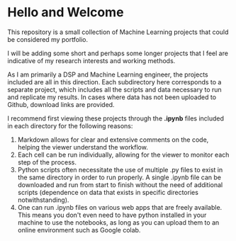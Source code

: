 # Hello and Welcome

This repository is a small collection of Machine Learning projects that could be considered my portfolio. 

I will be adding some short and perhaps some longer projects that I feel are indicative of my research interests and working methods.

As I am primarily a DSP and Machine Learning engineer, the projects included are all in this direction. Each subdirectory here corresponds to a separate project, which includes all the scripts and data necessary to run and replicate my results. In cases where data has not been uploaded to Github, download links are provided. 

I recommend first viewing these projects through the **.ipynb** files included in each directory for the following reasons:

  1. Markdown allows for clear and extensive comments on the code, helping the viewer understand the workflow.
  2. Each cell can be run individually, allowing for the viewer to monitor each step of the process.
  3. Python scripts often necessitate the use of multiple .py files to exist in the same directory in order to run properly. 
     A single .ipynb file can be downloaded and run from start to finish without the need of additional scripts (dependence on
     data that exists in specific directories notwithstanding). 
  4. One can run .ipynb files on various web apps that are freely available. This means you don't even need to have python installed
     in your machine to use the notebooks, as long as you can upload them to an online environment such as Google colab.
